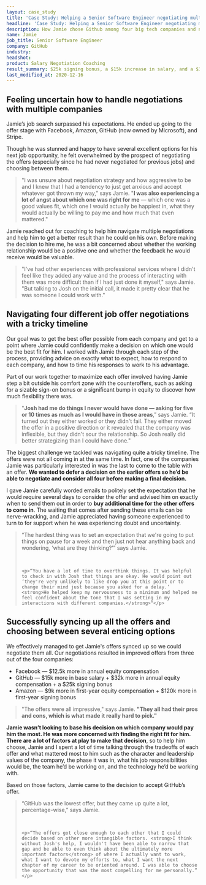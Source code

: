```yaml
---
layout: case_study
title: 'Case Study: Helping a Senior Software Engineer negotiating multiple job offers at four major tech companies'
headline: 'Case Study: Helping a Senior Software Engineer negotiating multiple job offers at four major tech companies'
description: How Jamie chose Github among four big tech companies and negotiated $42,000 more in annual comopensation plus a $25,000 sign-on bonus
name: Jamie
job_title: Senior Software Engineer
company: GitHub
industry: 
headshot: 
product: Salary Negotiation Coaching
result_summary: $25k signing bonus, a $15k increase in salary, and a $32k annual increase in equity.
last_modified_at: 2020-12-16
---
```

## Feeling uncertain how to handle negotiations with multiple companies

Jamie’s job search surpassed his expectations. He ended up going to the offer stage with Facebook, Amazon, GitHub (now owned by Microsoft), and Stripe.

Though he was stunned and happy to have several excellent options for his next job opportunity, he felt overwhelmed by the prospect of negotiating the offers (especially since he had never negotiated for previous jobs) and choosing between them.

<blockquote class="ico quote-callout">
  <p>"I was unsure about negotiation strategy and how aggressive to be and I knew that I had a tendency to just get anxious and accept whatever got thrown my way," says Jamie. "<strong>I was also experiencing a lot of angst about which one was right for me</strong> — which one was a good values fit, which one I would actually be happiest in, what they would actually be willing to pay me and how much that even mattered."</p>
</blockquote>

Jamie reached out for coaching to help him navigate multiple negotiations and help him to get a better result than he could on his own. Before making the decision to hire me, he was a bit concerned about whether the working relationship would be a positive one and whether the feedback he would receive would be valuable.

<blockquote class="ico quote-callout">
  <p>"I've had other experiences with professional services where I didn't feel like they added any value and the process of interacting with them was more difficult than if I had just done it myself," says Jamie. "But talking to Josh on the initial call, it made it pretty clear that he was someone I could work with."</p>
</blockquote>

## Navigating four different job offer negotiations with a tricky timeline

Our goal was to get the best offer possible from each company and get to a point where Jamie could confidently make a decision on which one would be the best fit for him. I worked with Jamie through each step of the process, providing advice on exactly what to expect, how to respond to each company, and how to time his responses to work to his advantage.

Part of our work together to maximize each offer involved having Jamie step a bit outside his comfort zone with the counteroffers, such as asking for a sizable sign-on bonus or a significant bump in equity to discover how much flexibility there was.

<blockquote class="ico quote-callout">
  <p>"<strong>Josh had me do things I never would have done — asking for five or 10 times as much as I would have in those areas</strong>,” says Jamie. “It turned out they either worked or they didn't fail. They either moved the offer in a positive direction or it revealed that the company was inflexible, but they didn't sour the relationship. So Josh really did better strategizing than I could have done."</p>
</blockquote>

The biggest challenge we tackled was navigating quite a tricky timeline. The offers were not all coming in at the same time. In fact, one of the companies Jamie was particularly interested in was the last to come to the table with an offer. **We wanted to defer a decision on the earlier offers so he’d be able to negotiate and consider all four before making a final decision.**

I gave Jamie carefully worded emails to politely set the expectation that he would require several days to consider the offer and advised him on exactly when to send them out in order to **buy additional time for the other offers to come in**. The waiting that comes after sending these emails can be nerve-wracking, and Jamie appreciated having someone experienced to turn to for support when he was experiencing doubt and uncertainty.

<blockquote class="ico quote-callout">
	<p>“The hardest thing was to set an expectation that we're going to put things on pause for a week and then just not hear anything back and wondering, ‘what are they thinking?’” says Jamie. </p><br/>

	<p>“You have a lot of time to overthink things. It was helpful to check in with Josh that things are okay. He would point out ‘they're very unlikely to like drop you at this point or to change their mind just because you asked for a delay.’ <strong>He helped keep my nervousness to a minimum and helped me feel confident about the tone that I was setting in my interactions with different companies.</strong>"</p>
</blockquote>

## Successfully syncing up all the offers and choosing between several enticing options

We effectively managed to get Jamie's offers synced up so we could negotiate them all. Our negotiations resulted in improved offers from three out of the four companies: 

- Facebook — $12.5k more in annual equity compensation
- GitHub — $15k more in base salary + $32k more in annual equity compensation + a $25k signing bonus
- Amazon — $9k more in first-year equity compensation + $120k more in first-year signing bonus

<blockquote class="ico quote-callout">
	<p>"The offers were all impressive," says Jamie. <strong>"They all had their pros and cons, which is what made it really hard to pick."</strong></p>
</blockquote>

**Jamie wasn’t looking to base his decision on which company would pay him the most. He was more concerned with finding the right fit for him. There are a lot of factors at play to make that decision**, so to help him choose, Jamie and I spent a lot of time talking through the tradeoffs of each offer and what mattered most to him such as the character and leadership values of the company, the phase it was in, what his job responsibilities would be, the team he’d be working on, and the technology he’d be working with. 

Based on those factors, Jamie came to the decision to accept GitHub’s offer. 

<blockquote class="ico quote-callout">
	<p>“GitHub was the lowest offer, but they came up quite a lot, percentage-wise,” says Jamie.</p><br/>

	<p>“The offers got close enough to each other that I could decide based on other more intangible factors. <strong>I think without Josh's help, I wouldn't have been able to narrow that gap and be able to even think about the ultimately more important factors</strong> of where I actually want to work, what I want to devote my efforts to, what I want the next chapter of my career to be oriented around. I was able to choose the opportunity that was the most compelling for me personally.” </p>
</blockquote>
